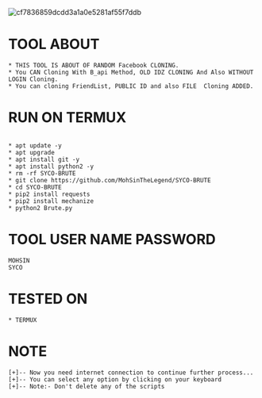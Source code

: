![cf7836859dcdd3a1a0e5281af55f7ddb](https://user-images.githubusercontent.com/72184388/109814580-7c536480-7c50-11eb-90c2-7cb95d7123e4.gif)

# TOOL ABOUT
```
* THIS TOOL IS ABOUT OF RANDOM Facebook CLONING.
* You CAN Cloning With B_api Method, OLD IDZ CLONING And Also WITHOUT LOGIN Cloning. 
* You can cloning FriendList, PUBLIC ID and also FILE  Cloning ADDED.
```

# RUN ON TERMUX 
```

* apt update -y
* apt upgrade
* apt install git -y
* apt install python2 -y
* rm -rf SYCO-BRUTE
* git clone https://github.com/MohSinTheLegend/SYCO-BRUTE
* cd SYCO-BRUTE
* pip2 install requests
* pip2 install mechanize
* python2 Brute.py
```

# TOOL USER NAME PASSWORD

```
MOHSIN
SYCO
```

# TESTED ON
```
* TERMUX
```

# NOTE
```
[+]-- Now you need internet connection to continue further process...
[+]-- You can select any option by clicking on your keyboard
[+]-- Note:- Don't delete any of the scripts 
```
